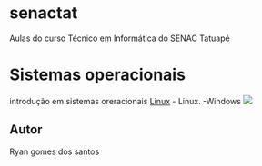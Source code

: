 # senactat
Aulas do curso Técnico em Informática do SENAC Tatuapé

# Sistemas operacionais
introdução em sistemas oreracionais
 [Linux]([Arquivo1.txt](https://github.com/ryangsantos/senactat/tree/main/LinuxMint)) - Linux.
-Windows
<img src="https://miro.medium.com/v2/resize:fit:1400/0*BZvjTftSqXfcD73q">
## Autor
Ryan gomes dos santos


